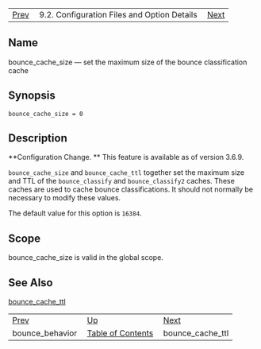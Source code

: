 |     |     |     |
| --- | --- | --- |
| [Prev](conf.ref.bounce_behavior)  | 9.2. Configuration Files and Option Details |  [Next](conf.ref.bounce_cache_ttl.php) |

<a name="conf.ref.bounce_cache_size"></a>
## Name

bounce_cache_size — set the maximum size of the bounce classification cache

## Synopsis

`bounce_cache_size = 0`

<a name="idp8385952"></a>
## Description

**Configuration Change. ** This feature is available as of version 3.6.9.

`bounce_cache_size` and `bounce_cache_ttl` together set the maximum size and TTL of the `bounce_classify` and `bounce_classify2` caches. These caches are used to cache bounce classifications. It should not normally be necessary to modify these values.

The default value for this option is `16384`.

<a name="idp8391584"></a>
## Scope

bounce_cache_size is valid in the global scope.

<a name="idp8393232"></a>
## See Also

[bounce_cache_ttl](conf.ref.bounce_cache_ttl "bounce_cache_ttl")

|     |     |     |
| --- | --- | --- |
| [Prev](conf.ref.bounce_behavior)  | [Up](conf.ref.files.php) |  [Next](conf.ref.bounce_cache_ttl.php) |
| bounce_behavior  | [Table of Contents](index) |  bounce_cache_ttl |
